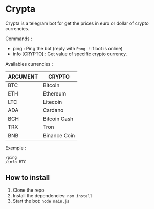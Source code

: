# Crypta

Crypta is a telegram bot for get the prices in euro or dollar of crypto currencies.

Commands :

- ping : Ping the bot (reply with `Pong !` if bot is online)
- info [CRYPTO] : Get value of specific crypto currency.

Availables currencies :

| ARGUMENT | CRYPTO       |
| -------- | ------------ |
| BTC      | Bitcoin      |
| ETH      | Ethereum     |
| LTC      | Litecoin     |
| ADA      | Cardano      |
| BCH      | Bitcoin Cash |
| TRX      | Tron         |
| BNB      | Binance Coin |

Exemple :

```
/ping
/info BTC
```

## How to install

1. Clone the repo
2. Install the dependencies: `npm install`
3. Start the bot: `node main.js`

